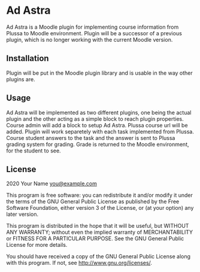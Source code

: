 # Ad Astra #

Ad Astra is a Moodle plugin for implementing course information from Plussa to Moodle environment. Plugin will be a successor of a previous plugin, which is no longer working with the current Moodle version.

## Installation ##

Plugin will be put in the Moodle plugin library and is usable in the way other plugins are. 

## Usage ##

Ad Astra will be implemented as two different plugins, one being the actual plugin and the other acting as a simple block to reach plugin properties.
Course admin will add a block to setup Ad Astra. Plussa course url will be added.
Plugin will work separetely with each task implemented from Plussa.
Course student answers to the task and the answer is sent to Plussa grading system for grading. Grade is returned to the Moodle environment, for the student to see.


## License ##

2020 Your Name <you@example.com>

This program is free software: you can redistribute it and/or modify it under
the terms of the GNU General Public License as published by the Free Software
Foundation, either version 3 of the License, or (at your option) any later
version.

This program is distributed in the hope that it will be useful, but WITHOUT ANY
WARRANTY; without even the implied warranty of MERCHANTABILITY or FITNESS FOR A
PARTICULAR PURPOSE.  See the GNU General Public License for more details.

You should have received a copy of the GNU General Public License along with
this program.  If not, see <http://www.gnu.org/licenses/>.

